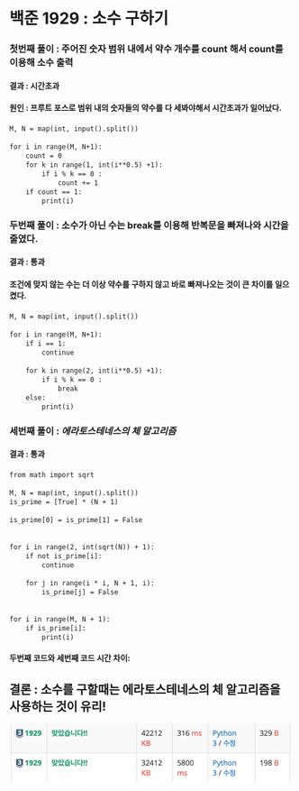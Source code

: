 # 백준 1929 : 소수 구하기

### 첫번째 풀이 : 주어진 숫자 범위 내에서 약수 개수를 count 해서 count를 이용해 소수 출력

#### 결과 : 시간초과

#### 원인 : 프루트 포스로 범위 내의 숫자들의 약수를 다 세봐야해서 시간초과가 일어났다.


    M, N = map(int, input().split())
    
    for i in range(M, N+1):
        count = 0
        for k in range(1, int(i**0.5) +1):
            if i % k == 0 :
                count += 1
        if count == 1:
            print(i)


### 두번째 풀이 : 소수가 아닌 수는 break를 이용해 반복문을 빠져나와 시간을 줄였다.

#### 결과 : 통과

#### 조건에 맞지 않는 수는 더 이상 약수를 구하지 않고 바로 빠져나오는 것이 큰 차이를 일으켰다.

    M, N = map(int, input().split())
    
    for i in range(M, N+1):
        if i == 1:
            continue
    
        for k in range(2, int(i**0.5) +1):
            if i % k == 0 :
                break
        else:
            print(i)


### 세번째 풀이 : **_에라토스테네스의 체 알고리즘_**

#### 결과 : 통과


    from math import sqrt
    
    M, N = map(int, input().split())
    is_prime = [True] * (N + 1)
    
    is_prime[0] = is_prime[1] = False
    
    
    for i in range(2, int(sqrt(N)) + 1):
        if not is_prime[i]:
            continue
    
        for j in range(i * i, N + 1, i):
            is_prime[j] = False
    
    
    for i in range(M, N + 1):
        if is_prime[i]:
            print(i)


#### 두번째 코드와 세번째 코드 시간 차이:
## 결론 : 소수를 구할때는 에라토스테네스의 체 알고리즘을 사용하는 것이 유리!

![img.png](img.png)
